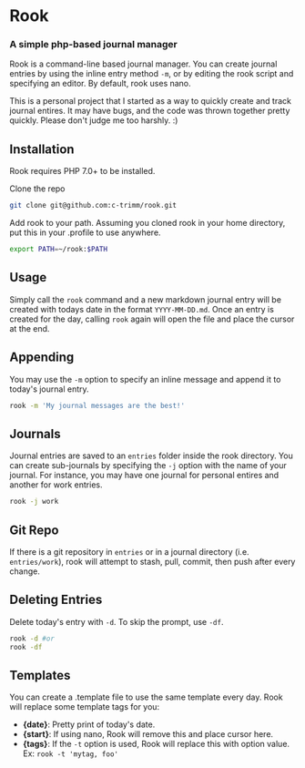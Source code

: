 # Rook
### A simple php-based journal manager
Rook is a command-line based journal manager. You can create journal entries by using the inline entry method `-m`, or by editing the rook script and specifying an editor. By default, rook uses nano. 

This is a personal project that I started as a way to quickly create and track journal entires. It may have bugs, and the code was thrown together pretty quickly. Please don't judge me too harshly. :)

## Installation
Rook requires PHP 7.0+ to be installed.

Clone the repo
```bash
git clone git@github.com:c-trimm/rook.git
```
Add rook to your path. Assuming you cloned rook in your home directory, put this in your .profile to use anywhere.
```bash
export PATH=~/rook:$PATH
```

## Usage
Simply call the `rook` command and a new markdown journal entry will be created with todays date in the format `YYYY-MM-DD.md`. Once an entry is created for the day, calling `rook` again will open the file and place the cursor at the end.

## Appending
You may use the `-m` option to specify an inline message and append it to today's journal entry.
```bash
rook -m 'My journal messages are the best!'
```

## Journals
Journal entries are saved to an `entries` folder inside the rook directory. You can create sub-journals by specifying the `-j` option with the name of your journal. For instance, you may have one journal for personal entires and another for work entries.
```bash
rook -j work
```

## Git Repo
If there is a git repository in `entries` or in a journal directory (i.e. `entries/work`), rook will attempt to stash, pull, commit, then push after every change.

## Deleting Entries
Delete today's entry with `-d`. To skip the prompt, use `-df`.
```bash
rook -d #or
rook -df
```

## Templates
You can create a .template file to use the same template every day. Rook will replace some template tags for you:
- **{date}**: Pretty print of today's date.
- **{start}**: If using nano, Rook will remove this and place cursor here.
- **{tags}**: If the `-t` option is used, Rook will replace this with option value. Ex: `rook -t 'mytag, foo'` 